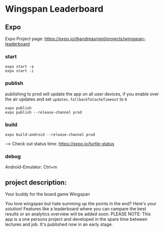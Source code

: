 # Wingspan Leaderboard


## Expo
Expo Project page: https://expo.io/@andreasriepl/projects/wingspan-leaderboard

### start
```
expo start -a
expo start -i
```

### publish
publishing to prod will update the app on all user devices, if you enable over the air updates and set `updates.fallbackToCacheTimeout` to `0`
```
expo publish
expo publish --release-channel prod
```

### build
```
expo build:android --release-channel prod
```
--> Check out status time: https://expo.io/turtle-status


### debug
Android-Emulator: Ctrl+m



## project description:
Your buddy for the board game Wingspan


You love wingspan but hate summing up the points in the end? Here's your solution! Features like a leaderboard where you can campare the best results or an analytics overview will be added soon.
PLEASE NOTE: This app is a one persons project and developed in the spare time between lectures and job. It's published now in an early stage.